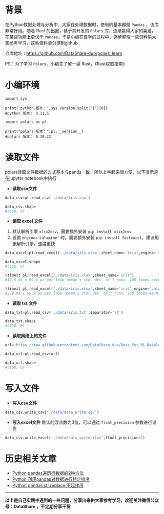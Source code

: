 # 背景
在Python数据处理与分析中，大家在处理数据时，使用的基本都是 `Pandas` ，该库非常好用。随着 Rust 的出圈，基于其开发的 `Polars` 库，逐渐赢得大家的喜爱，在某些功能上更优于 `Pandas`。于是小编在自学的过程中，逐步整理一些资料供大家参考学习，这些资料会分享到github

仓库地址：https://github.com/DataShare-duo/polars_learn

PS：为了学习 `Polars`，小编先了解一遍 Rust，《Rust权威指南》

# 小编环境
```
import sys

print('python 版本：',sys.version.split('|')[0])
#python 版本： 3.11.5 

import polars as pl

print("polars 版本：",pl.__version__)
#polars 版本： 0.20.22
```

# 读取文件
polars读取文件数据的方式基本与pands一致，所以上手起来很方便，以下演示是在jupyter notebook中执行
- **读取csv文件**
```python
data_csv=pl.read_csv('./data/iris.csv')

data_csv.shape
#(150, 6)
```

- **读取 excel 文件**
1. 默认解析引擎 `xlsx2csv`，需要额外安装 `pip install xlsx2csv`
2. 设置 `engine='calamine'` 时，需要额外安装 `pip install fastexcel`，建议用该解析引擎，速度更快
```python
data_excel=pl.read_excel('./data/iris.xlsx',sheet_name='iris',engine='calamine')

data_excel.shape
#(150, 6)

%timeit pl.read_excel('./data/iris.xlsx',sheet_name='iris')
#13.9 ms ± 69.6 µs per loop (mean ± std. dev. of 7 runs, 100 loops each)

%timeit pl.read_excel('./data/iris.xlsx',sheet_name='iris',engine='calamine')  
#2.9 ms ± 69.9 µs per loop (mean ± std. dev. of 7 runs, 100 loops each)
```

- **读取 txt 文件**
```python
data_txt=pl.read_csv('./data/iris.txt',separator='\t')

data_txt.shape
#(150, 6)
```

- **读取网络上的文件**
```python
url='https://raw.githubusercontent.com/DataShare-duo/Data_for_ML-Deeplearning/master/iris.csv'

data_url=pl.read_csv(url)

data_url.shape
#(150, 6)
```


# 写入文件
- **写入csv文件**
```python
data_csv.write_csv('./data/data_write.csv')
```
- **写入excel文件**
默认的浮点数为3位，可以通过 `float_precision` 参数进行设置
```python
data_csv.write_excel('./data/data_write.xlsx',float_precision=1)
```
# 历史相关文章
- [Python pandas遍历行数据的2种方法](https://www.jianshu.com/p/9b4596949f62)
- [Python 利用pandas对数据进行特定排序](https://www.jianshu.com/p/8cee0d657696)
- [Python pandas.str.replace 不起作用](https://www.jianshu.com/p/b8e9ddee3b04)

**************************************************************************
**以上是自己实践中遇到的一些问题，分享出来供大家参考学习，欢迎关注微信公众号：DataShare ，不定期分享干货**
